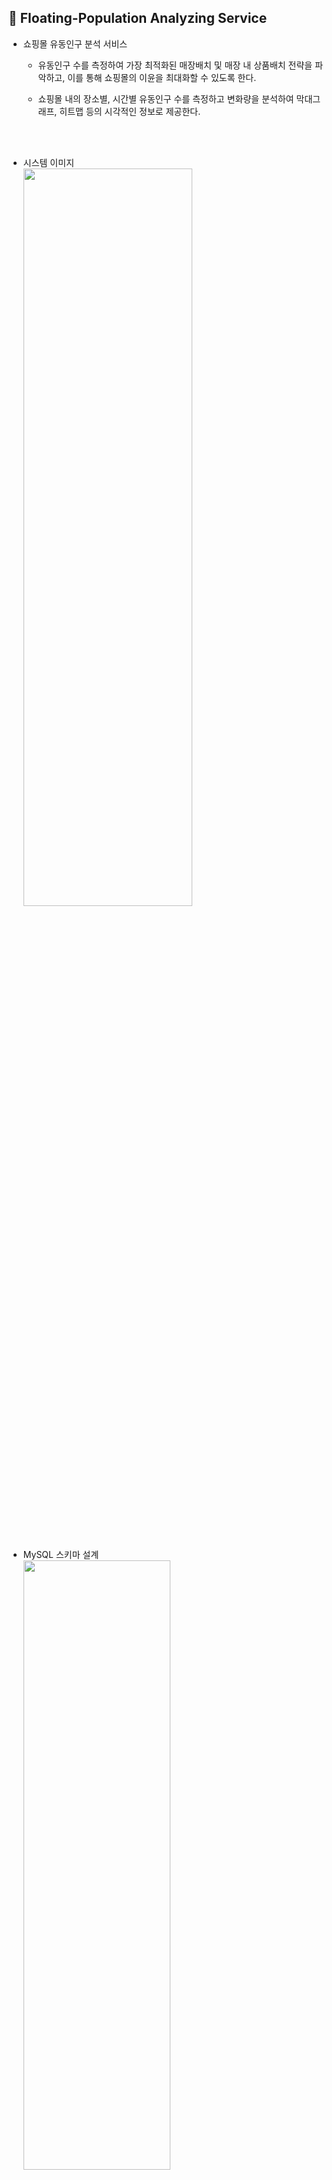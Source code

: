 ## :department_store: Floating-Population Analyzing Service
* 쇼핑몰 유동인구 분석 서비스
  * 유동인구 수를 측정하여 가장 최적화된 매장배치 및 매장 내 상품배치 전략을 파악하고, 이를 통해 쇼핑몰의 이윤을 최대화할 수 있도록 한다.

  * 쇼핑몰 내의 장소별, 시간별 유동인구 수를 측정하고 변화량을 분석하여 막대그래프, 히트맵 등의 시각적인 정보로 제공한다.

<br/><br/>

* 시스템 이미지   
<img src="https://user-images.githubusercontent.com/61045469/114060991-e0f98300-98d0-11eb-80d7-cf34c32a439a.png" width="75%" height="55%"></img><br/>

<br/><br/>

* MySQL 스키마 설계   
<img src="https://user-images.githubusercontent.com/61045469/116362209-c87be900-a83c-11eb-9d4e-5b98b5e404e4.png" width="70%" height="50%"></img><br/>
